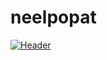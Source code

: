 # neelpopat
[![Header](https://raw.githubusercontent.com/MartinHeinz/neelpopat242/neelpopat242/readme_header.png "Header")](https://some-url.dev/)
